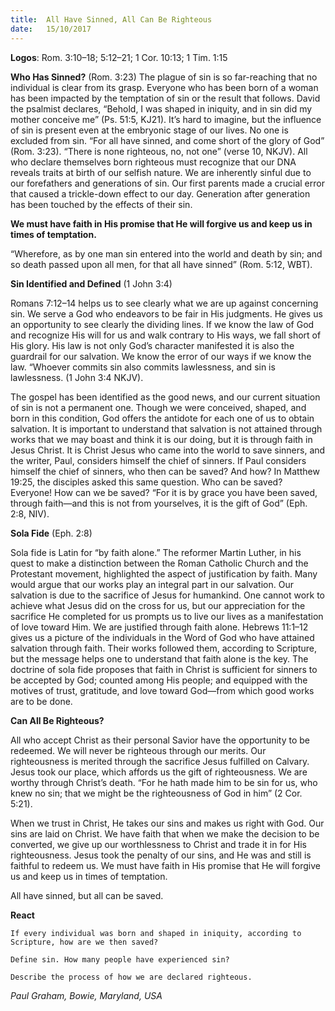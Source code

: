 ```yaml
---
title:  All Have Sinned, All Can Be Righteous
date:   15/10/2017
---
```


**Logos**: Rom. 3:10–18; 5:12–21; 1 Cor. 10:13; 1 Tim. 1:15

**Who Has Sinned?** (Rom. 3:23)
The plague of sin is so far-reaching that no individual is clear from its grasp. Everyone who has been born of a woman has been impacted by the temptation of sin or the result that follows. David the psalmist declares, “Behold, I was shaped in iniquity, and in sin did my mother conceive me” (Ps. 51:5, KJ21). It’s hard to imagine, but the influence of sin is present even at the embryonic stage of our lives. No one is excluded from sin. “For all have sinned, and come short of the glory of God” (Rom. 3:23). “There is none righteous, no, not one” (verse 10, NKJV). All who declare themselves born righteous must recognize that our DNA reveals traits at birth of our selfish nature. We are inherently sinful due to our forefathers and generations of sin. Our first parents made a crucial error that caused a trickle-down effect to our day. Generation after generation has been touched by the effects of their sin.

**We must have faith in His promise that He will forgive us and keep us in times of temptation.**

“Wherefore, as by one man sin entered into the world and death by sin; and so death passed upon all men, for that all have sinned” (Rom. 5:12, WBT).

**Sin Identified and Defined** (1 John 3:4)

Romans 7:12–14 helps us to see clearly what we are up against concerning sin. We serve a God who endeavors to be fair in His judgments. He gives us an opportunity to see clearly the dividing lines. If we know the law of God and recognize His will for us and walk contrary to His ways, we fall short of His glory. His law is not only God’s character manifested it is also the guardrail for our salvation. We know the error of our ways if we know the law. “Whoever commits sin also commits lawlessness, and sin is lawlessness. (1 John 3:4 NKJV).

The gospel has been identified as the good news, and our current situation of sin is not a permanent one. Though we were conceived, shaped, and born in this condition, God offers the antidote for each one of us to obtain salvation. It is important to understand that salvation is not attained through works that we may boast and think it is our doing, but it is through faith in Jesus Christ. It is Christ Jesus who came into the world to save sinners, and the writer, Paul, considers himself the chief of sinners. If Paul considers himself the chief of sinners, who then can be saved? And how? In Matthew 19:25, the disciples asked this same question. Who can be saved? Everyone! How can we be saved? “For it is by grace you have been saved, through faith—and this is not from yourselves, it is the gift of God” (Eph. 2:8, NIV).

**Sola Fide** (Eph. 2:8)

Sola fide is Latin for “by faith alone.” The reformer Martin Luther, in his quest to make a distinction between the Roman Catholic Church and the Protestant movement, highlighted the aspect of justification by faith. Many would argue that our works play an integral part in our salvation. Our salvation is due to the sacrifice of Jesus for humankind. One cannot work to achieve what Jesus did on the cross for us, but our appreciation for the sacrifice He completed for us prompts us to live our lives as a manifestation of love toward Him. We are justified through faith alone. Hebrews 11:1–12 gives us a picture of the individuals in the Word of God who have attained salvation through faith. Their works followed them, according to Scripture, but the message helps one to understand that faith alone is the key. The doctrine of sola fide proposes that faith in Christ is sufficient for sinners to be accepted by God; counted among His people; and equipped with the motives of trust, gratitude, and love toward God—from which good works are to be done.

**Can All Be Righteous?**

All who accept Christ as their personal Savior have the opportunity to be redeemed. We will never be righteous through our merits. Our righteousness is merited through the sacrifice Jesus fulfilled on Calvary. Jesus took our place, which affords us the gift of righteousness. We are worthy through Christ’s death. “For he hath made him to be sin for us, who knew no sin; that we might be the righteousness of God in him” (2 Cor. 5:21).

When we trust in Christ, He takes our sins and makes us right with God. Our sins are laid on Christ. We have faith that when we make the decision to be converted, we give up our worthlessness to Christ and trade it in for His righteousness. Jesus took the penalty of our sins, and He was and still is faithful to redeem us. We must have faith in His promise that He will forgive us and keep us in times of temptation.

All have sinned, but all can be saved.

**React**

`If every individual was born and shaped in iniquity, according to Scripture, how are we then saved?`

`Define sin. How many people have experienced sin?`

`Describe the process of how we are declared righteous.`

_Paul Graham, Bowie, Maryland, USA_
